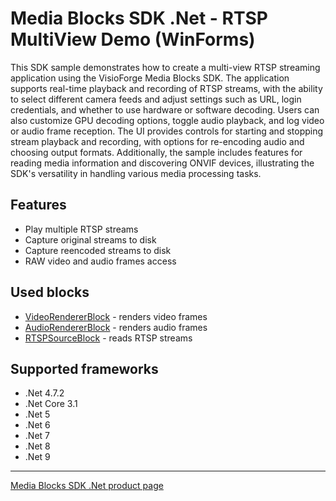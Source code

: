 # Media Blocks SDK .Net - RTSP MultiView Demo (WinForms)

This SDK sample demonstrates how to create a multi-view RTSP streaming application using the VisioForge Media Blocks SDK. The application supports real-time playback and recording of RTSP streams, with the ability to select different camera feeds and adjust settings such as URL, login credentials, and whether to use hardware or software decoding. Users can also customize GPU decoding options, toggle audio playback, and log video or audio frame reception. The UI provides controls for starting and stopping stream playback and recording, with options for re-encoding audio and choosing output formats. Additionally, the sample includes features for reading media information and discovering ONVIF devices, illustrating the SDK's versatility in handling various media processing tasks.

## Features

- Play multiple RTSP streams
- Capture original streams to disk
- Capture reencoded streams to disk
- RAW video and audio frames access

## Used blocks

- [VideoRendererBlock](https://www.visioforge.com/help/docs/dotnet/mediablocks/VideoRendering/) - renders video frames
- [AudioRendererBlock](https://www.visioforge.com/help/docs/dotnet/mediablocks/AudioRendering/) - renders audio frames
- [RTSPSourceBlock](https://www.visioforge.com/help/docs/dotnet/mediablocks/Sources/RTSPSourceBlock/) - reads RTSP streams

## Supported frameworks

- .Net 4.7.2
- .Net Core 3.1
- .Net 5
- .Net 6
- .Net 7
- .Net 8
- .Net 9

---

[Media Blocks SDK .Net product page](https://www.visioforge.com/media-blocks-sdk)
